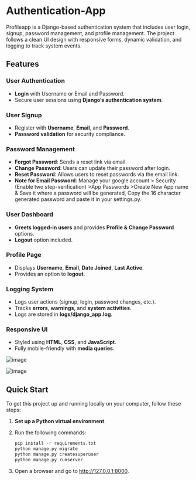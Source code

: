 # Authentication-App
Profileapp is a Django-based authentication system that includes user login, signup, password management, and profile management. The project follows a clean UI design with responsive forms, dynamic validation, and logging to track system events.

## Features

### **User Authentication**

- **Login** with Username or Email and Password.
- Secure user sessions using **Django’s authentication system**.

### **User Signup**

- Register with **Username**, **Email**, and **Password**.
- **Password validation** for security compliance.

### **Password Management**

- **Forgot Password**: Sends a reset link via email.
- **Change Password**: Users can update their password after login.
- **Reset Password**: Allows users to reset passwords via the email link.
- **Note for Email Password**: Manage your google account > Security (Enable two step-verification) >App Passwords >Create New App name & Save it where a password will be generated, Copy the 16 character generated password and paste it in your settings.py.

### **User Dashboard**

- **Greets logged-in users** and provides **Profile & Change Password** options.
- **Logout** option included.

### **Profile Page**

- Displays **Username**, **Email**, **Date Joined**, **Last Active**.
- Provides an option to **logout**.

### **Logging System**

- Logs user actions (signup, login, password changes, etc.).
- Tracks **errors**, **warnings**, and **system activities**.
- Logs are stored in **logs/django_app.log**.

### **Responsive UI**

- Styled using **HTML**, **CSS**, and **JavaScript**.
- Fully mobile-friendly with **media queries**.


![image](https://github.com/user-attachments/assets/1f51e17a-d431-4edb-8342-fd09d857ef83)

![image](https://github.com/user-attachments/assets/459d2498-e08a-488f-82c8-eb2d7d136020)


## Quick Start

To get this project up and running locally on your computer, follow these steps:

1. **Set up a Python virtual environment**.

2. Run the following commands:

   ```bash
   pip install -r requirements.txt
   python manage.py migrate
   python manage.py createsuperuser
   python manage.py runserver

3. Open a browser and go to http://127.0.0.1:8000.



